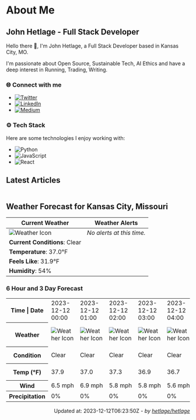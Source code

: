 # About Me

## John Hetlage - Full Stack Developer

Hello there 👋, I'm John Hetlage, a Full Stack Developer based in Kansas City, MO. 

I'm passionate about Open Source, Sustainable Tech, AI Ethics and have a deep interest in Running, Trading, Writing.

### 🌐 Connect with me
- [![Twitter](https://img.shields.io/badge/Twitter-1DA1F2?style=for-the-badge&logo=twitter&logoColor=white)](https://twitter.com/j_hetlage)
- [![LinkedIn](https://img.shields.io/badge/LinkedIn-0077B5?style=for-the-badge&logo=linkedin&logoColor=white)](https://linkedin.com/in/john-hetlage)
- [![Medium](https://img.shields.io/badge/Medium-12100E?style=for-the-badge&logo=medium&logoColor=white)](https://medium.com/@jhetlage)

### ⚙️ Tech Stack
Here are some technologies I enjoy working with:
- ![Python](https://img.shields.io/badge/-Python-05122A?style=flat&logo=Python)
- ![JavaScript](https://img.shields.io/badge/-JavaScript-05122A?style=flat&logo=JavaScript)
- ![React](https://img.shields.io/badge/-React-05122A?style=flat&logo=React)


## Latest Articles

<table>
  <tbody></tbody>
</table>


## Weather Forecast for Kansas City, Missouri

| **Current Weather** | **Weather Alerts** |
|---------------------|--------------------|
| ![Weather Icon](https://cdn.weatherapi.com/weather/64x64/night/113.png) |  _No alerts at this time._  |
| **Current Conditions**: Clear |  | 
| **Temperature**: 37.0°F |  |
| **Feels Like**: 31.9°F |  |
| **Humidity**: 54% | |

### 6 Hour and 3 Day Forecast

<table>
  <tbody>  
    <tr><th>Time | Date</th><td>2023-12-12 00:00</td><td>2023-12-12 01:00</td><td>2023-12-12 02:00</td><td>2023-12-12 03:00</td><td>2023-12-12 04:00</td><td>2023-12-12 05:00</td><td>2023-12-12</td><td>2023-12-13</td><td>2023-12-14</td></tr>
    <tr><th>Weather</th><td><img src="https://cdn.weatherapi.com/weather/64x64/night/113.png" alt="Weather Icon"></td><td><img src="https://cdn.weatherapi.com/weather/64x64/night/113.png" alt="Weather Icon"></td><td><img src="https://cdn.weatherapi.com/weather/64x64/night/113.png" alt="Weather Icon"></td><td><img src="https://cdn.weatherapi.com/weather/64x64/night/113.png" alt="Weather Icon"></td><td><img src="https://cdn.weatherapi.com/weather/64x64/night/113.png" alt="Weather Icon"></td><td><img src="https://cdn.weatherapi.com/weather/64x64/night/116.png" alt="Weather Icon"></td>
    <td><img src="https://cdn.weatherapi.com/weather/64x64/day/116.png" alt="Weather Icons"</td><td><img src="https://cdn.weatherapi.com/weather/64x64/day/122.png" alt="Weather Icons"</td><td><img src="https://cdn.weatherapi.com/weather/64x64/day/113.png" alt="Weather Icons"</td></tr>
    <tr><th>Condition</th><td>Clear</td><td>Clear</td><td>Clear</td><td>Clear</td><td>Clear</td><td>Partly cloudy</td>
    <td>Partly cloudy</td><td>Overcast</td><td>Sunny</td></tr>
    <tr><th>Temp (°F)</th><td>37.9</td><td>37.0</td><td>37.3</td><td>36.9</td><td>36.7</td><td>36.5</td>
    <td>45.1° / 34.7°F</td><td>49.7° / 37.7°F</td><td>52.7° / 38.4°F</td></tr>
    <tr><th>Wind</th><td>6.5 mph</td><td>6.9 mph</td><td>5.8 mph</td><td>5.8 mph</td><td>5.6 mph</td><td>5.8 mph</td>
    <td>9.4 mph</td><td>8.1 mph</td><td>8.1 mph</td></tr>
    <tr><th>Precipitation</th><td>0%</td><td>0%</td><td>0%</td><td>0%</td><td>0%</td><td>0%</td>
    <td>0%</td><td>0%</td><td>0%</td></tr>
  </tbody>
</table>

<div align="right">

Updated at: 2023-12-12T06:23:50Z - *by [hetlage/hetlage](https://github.com/hetlage/hetlage)*

</div>

